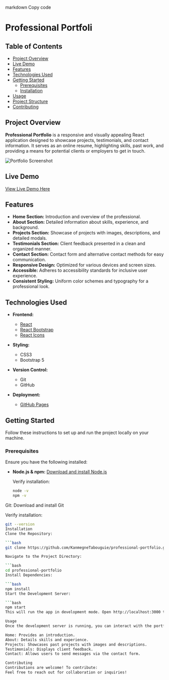 markdown
Copy code
# Professional Portfoli
## Table of Contents

- [Project Overview](#project-overview)
- [Live Demo](#live-demo)
- [Features](#features)
- [Technologies Used](#technologies-used)
- [Getting Started](#getting-started)
  - [Prerequisites](#prerequisites)
  - [Installation](#installation)
- [Usage](#usage)
- [Project Structure](#project-structure)
- [Contributing](#contributing)


## Project Overview

**Professional Portfolio** is a responsive and visually appealing React application designed to showcase projects, testimonials, and contact information. It serves as an online resume, highlighting skills, past work, and providing a means for potential clients or employers to get in touch.

![Portfolio Screenshot](./src/assets/images/portfolio-screenshot.png)

## Live Demo

[View Live Demo Here](https://your-live-demo-link.com)


## Features

- **Home Section:** Introduction and overview of the professional.
- **About Section:** Detailed information about skills, experience, and background.
- **Projects Section:** Showcase of projects with images, descriptions, and detailed modals.
- **Testimonials Section:** Client feedback presented in a clean and organized manner.
- **Contact Section:** Contact form and alternative contact methods for easy communication.
- **Responsive Design:** Optimized for various devices and screen sizes.
- **Accessible:** Adheres to accessibility standards for inclusive user experience.
- **Consistent Styling:** Uniform color schemes and typography for a professional look.

## Technologies Used

- **Frontend:**
  - [React](https://reactjs.org/)
  - [React Bootstrap](https://react-bootstrap.github.io/)
  - [React Icons](https://react-icons.github.io/react-icons/)
  
- **Styling:**
  - CSS3
  - Bootstrap 5

- **Version Control:**
  - Git
  - GitHub

- **Deployment:**

  - [GitHub Pages](https://pages.github.com/) 

## Getting Started

Follow these instructions to set up and run the project locally on your machine.

### Prerequisites

Ensure you have the following installed:

- **Node.js & npm:** [Download and install Node.js](https://nodejs.org/)
  
  Verify installation:
  ```bash
  node -v
  npm -v
Git: Download and install Git

Verify installation:

```bash
git --version
Installation
Clone the Repository:

```bash
git clone https://github.com/KanmegneTabouguie/professional-portfolio.git

Navigate to the Project Directory:

```bash
cd professional-portfolio
Install Dependencies:

```bash
npm install
Start the Development Server:

```bash
npm start
This will run the app in development mode. Open http://localhost:3000 to view it in the browser.

Usage
Once the development server is running, you can interact with the portfolio by navigating through different sections:

Home: Provides an introduction.
About: Details skills and experience.
Projects: Showcases past projects with images and descriptions.
Testimonials: Displays client feedback.
Contact: Allows users to send messages via the contact form.

Contributing
Contributions are welcome! To contribute:
Feel free to reach out for collaboration or inquiries!


